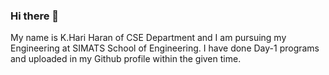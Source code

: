 ### Hi there 👋
My name is K.Hari Haran of CSE Department and I am pursuing my Engineering at SIMATS School of Engineering.
I have done Day-1 programs and uploaded in my Github profile within the given time.
